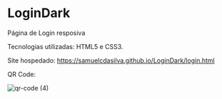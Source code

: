 # LoginDark
Página de Login resposiva

Tecnologias utilizadas: HTML5 e CSS3.

Site hospedado: https://samuelcdasilva.github.io/LoginDark/login.html

QR Code:

![qr-code (4)](https://user-images.githubusercontent.com/91702874/151573161-a28980a6-6c67-4abc-814c-d379b95853f5.png)

